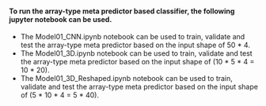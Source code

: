 #### To run the array-type meta predictor based classifier, the following jupyter notebook can be used.

- The Model01_CNN.ipynb notebook can be used to train, validate and test the array-type meta predictor based on the input shape of 50 * 4.  
- The Model01_3D.ipynb notebook can be used to train, validate and test the array-type meta predictor based on the input shape of (10 * 5 * 4 = 10 * 20). 
- The Model01_3D_Reshaped.ipynb notebook can be used to train, validate and test the array-type meta predictor based on the input shape of (5 * 10 * 4 = 5 * 40). 
